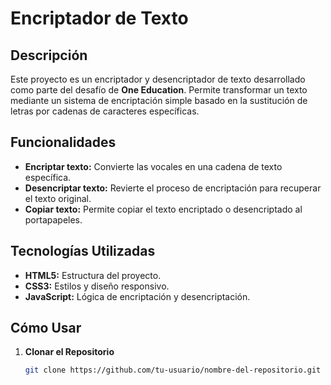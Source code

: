 # Encriptador de Texto

## Descripción

Este proyecto es un encriptador y desencriptador de texto desarrollado como parte del desafío de **One Education**. Permite transformar un texto mediante un sistema de encriptación simple basado en la sustitución de letras por cadenas de caracteres específicas.

## Funcionalidades

- **Encriptar texto:** Convierte las vocales en una cadena de texto específica.
- **Desencriptar texto:** Revierte el proceso de encriptación para recuperar el texto original.
- **Copiar texto:** Permite copiar el texto encriptado o desencriptado al portapapeles.

## Tecnologías Utilizadas

- **HTML5:** Estructura del proyecto.
- **CSS3:** Estilos y diseño responsivo.
- **JavaScript:** Lógica de encriptación y desencriptación.

## Cómo Usar

1. **Clonar el Repositorio**

   ```bash
   git clone https://github.com/tu-usuario/nombre-del-repositorio.git

